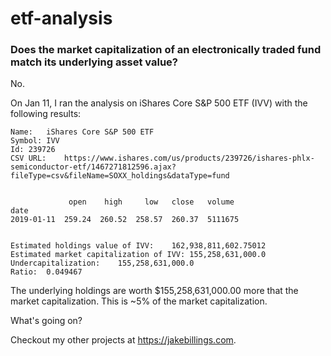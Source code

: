 etf-analysis
============

### Does the market capitalization of an electronically traded fund match its underlying asset value? ###

No.

On Jan 11, I ran the analysis on iShares Core S&P 500 ETF (IVV) with the following results:

 ```
Name:	iShares Core S&P 500 ETF
Symbol:	IVV
Id:	239726
CSV URL:	https://www.ishares.com/us/products/239726/ishares-phlx-semiconductor-etf/1467271812596.ajax?fileType=csv&fileName=SOXX_holdings&dataType=fund


              open    high     low   close   volume
date                                               
2019-01-11  259.24  260.52  258.57  260.37  5111675


Estimated holdings value of IVV:	162,938,811,602.75012
Estimated market capitalization of IVV:	155,258,631,000.0
Undercapitalization:	155,258,631,000.0
Ratio:	0.049467

```

The underlying holdings are worth $155,258,631,000.00 more that the market capitalization. This is ~5% of the market capitalization.

What's going on?

Checkout my other projects at https://jakebillings.com.